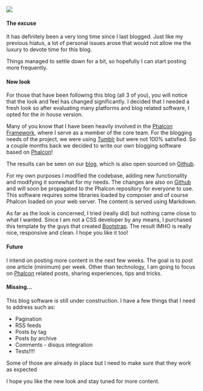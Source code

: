 <img class="post-image" src="{{ cdnUrl }}/files/2010-05-18-update.png" />

#### The excuse

It has definitely been a very long time since I last blogged. Just like my previous hiatus, a lot of personal issues arose that would not allow me the luxury to devote time for this blog.

Things managed to settle down for a bit, so hopefully I can start posting more frequently.

#### New look

For those that have been following this blog (all 3 of you), you will notice that the look and feel has changed significantly. I decided that I needed a fresh look so after evaluating many platforms and blog related software, I opted for the *in house* version.
  
Many of you know that I have been heavily involved in the [Phalcon Framework](https://phalconphp.com), where I serve as a member of the core team. For the blogging needs of the project, we were using [Tumblr](http://tumblr.com) but were not 100% satisfied. So a couple months back we decided to write our own blogging software based on [Phalcon](https://phalconphp.com)!

The results can be seen on our [blog](https://blog.phalconphp.com), which is also open sourced on [Github](https://github.com/phalcon/blog). 

For my own purposes I modified the codebase, adding new functionality and modifying it somewhat for my needs. The changes are also on [Github](https://github.com/niden/blog) and will soon be propagated to the Phalcon repository for everyone to use. This software requires some libraries loaded by composer and of course Phalcon loaded on your web server. The content is served using Markdown.

As far as the look is concerned, I tried (really did) but nothing came close to what I wanted. Since I am not a CSS developer by any means, I purchased this template by the guys that created [Bootstrap](http://getbootstrap.com). The result IMHO is really nice, responsive and clean. I hope you like it too!

#### Future

I intend on posting more content in the next few weeks. The goal is to post one article (minimum) per week. Other than technology, I am going to focus on [Phalcon](https://phalconphp.com) related posts, sharing experiences, tips and tricks.

#### Missing...

This blog software is still under construction. I have a few things that I need to address such as:

* Pagination
* RSS feeds
* Posts by tag
* Posts by archive
* Comments - disqus integration
* Tests!!!!

Some of those are already in place but I need to make sure that they work as expected

I hope you like the new look and stay tuned for more content.